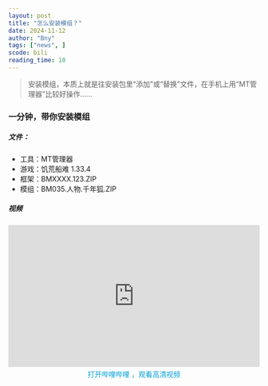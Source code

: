 ```yaml
---
layout: post
title: "怎么安装模组？"
date: 2024-11-12
author: "Bny"
tags: ["news", ]
scode: bili
reading_time: 10
---
```


> 安装模组，本质上就是往安装包里“添加”或“替换”文件，在手机上用“MT管理器”比较好操作......  

### 一分钟，带你安装模组

##### 文件：
- 工具：MT管理器
- 游戏：饥荒船难 1.33.4
- 框架：BMXXXX.123.ZIP
- 模组：BM035.人物.千年狐.ZIP

##### 视频
<div class="post-video-player">
  <iframe 
    src="https://player.bilibili.com/player.html?bvid=BV1k8UFYAEjq" 
    width="100%" 
    height="auto" 
    style="aspect-ratio: 16/9;" 
    frameborder="0" 
    scrolling="yes" 
    allowfullscreen="true">
  </iframe>
  <p style="text-align: center; margin: 5px;">
      <a href="bilibili://video/BV1k8UFYAEjq" target="_blank" style="color: #00a1d6; text-decoration: none;">
          打开哔哩哔哩 ，观看高清视频
      </a>
  </p>
</div>
